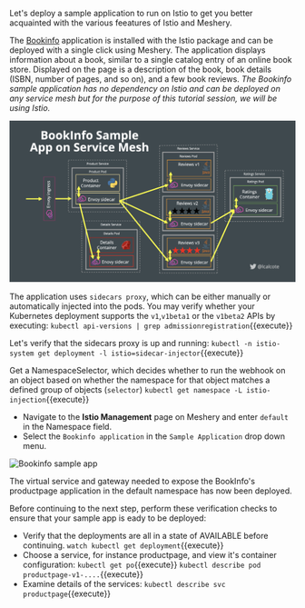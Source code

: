 Let's deploy a sample application to run on Istio to get you better acquainted with the various feeatures of Istio and Meshery.

The [Bookinfo](https://istio.io/latest/docs/examples/bookinfo/) application is installed with the Istio package and can be deployed with a single click using Meshery. 
The application displays information about a book, similar to a single catalog entry of an online book store. Displayed on the page is a description of the book, book details (ISBN, number of pages, and so on), and a few book reviews. 
_The Bookinfo sample application has no dependency on Istio and can be deployed on any service mesh but for the purpose of this tutorial session, we will be using Istio._

![Bookinfo application](./assets/bookinfo-on-mesh.png)

The application uses `sidecars proxy`, which can be either manually or automatically injected into the pods. You may verify whether your Kubernetes deployment supports the `v1`,`v1beta1` or the `v1beta2` APIs by executing:
`kubectl api-versions | grep admissionregistration`{{execute}}


Let's verify that the sidecars proxy is up and running:
`kubectl -n istio-system get deployment -l istio=sidecar-injector`{{execute}}

Get a NamespaceSelector, which decides whether to run the webhook on an object based on whether the namespace for that object matches a defined group of objects (`selector`)
`kubectl get namespace -L istio-injection`{{execute}}

- Navigate to the **Istio Management** page on Meshery and enter `default` in the Namespace field.
- Select the `Bookinfo application` in the `Sample Application` drop down menu.

![Bookinfo sample app](./assets/istio-sample-app)

The virtual service and gateway needed to expose the BookInfo's productpage application in the default namespace has now been deployed.

Before continuing to the next step, perform these verification checks to ensure that your sample app is eady to be deployed: 

- Verify that the deployments are all in a state of AVAILABLE before continuing.
  `watch kubectl get deployment`{{execute}}
- Choose a service, for instance productpage, and view it's container configuration:
  `kubectl get po`{{execute}}
  `kubectl describe pod productpage-v1-....`{{execute}}
- Examine details of the services:
`kubectl describe svc productpage`{{execute}}



